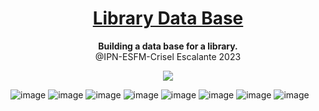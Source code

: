 
<h1 align="center">
  <a href="#">
    Library Data Base
  </a>
</h1>

<p align="center">
  <strong>Building a data base for a library.</strong><br>
  @IPN-ESFM-Crisel Escalante 2023
</p>

<p align="center">
    <a href="#">
        <img src="https://img.shields.io/badge/mysql-%2300f.svg?style=for-the-badge&logo=mysql&logoColor=white" />
    </a>
 
</p>

![image](https://github.com/Crisel8a/Data_Base_Library/assets/87088686/8103a329-6826-4500-9a97-94dd2b6ad132) ![image](https://github.com/Crisel8a/Data_Base_Library/assets/87088686/321f0372-9237-46fe-9f8a-434c7382c7b9) ![image](https://github.com/Crisel8a/Data_Base_Library/assets/87088686/3de4241f-2794-4118-8ab6-eccc74588ad7) ![image](https://github.com/Crisel8a/Data_Base_Library/assets/87088686/a9f0de86-4ab6-4347-b2f3-dec14050ea61) ![image](https://github.com/Crisel8a/Data_Base_Library/assets/87088686/11e0e487-51fd-4e4f-8f63-18f570f65b34) ![image](https://github.com/Crisel8a/Data_Base_Library/assets/87088686/38438a2c-d953-4aaa-a562-31e799ae53da) ![image](https://github.com/Crisel8a/Data_Base_Library/assets/87088686/4f5873b7-3e52-4ae1-ad5c-35d28ffccd15) ![image](https://github.com/Crisel8a/Data_Base_Library/assets/87088686/9753087a-4dbd-47a6-a5eb-50c2fcbadc05)







